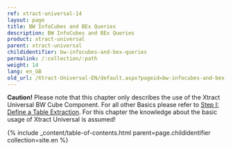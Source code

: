 ```yaml
---
ref: xtract-universal-14
layout: page
title: BW InfoCubes and BEx Queries
description: BW InfoCubes and BEx Queries
product: xtract-universal
parent: xtract-universal
childidentifier: bw-infocubes-and-bex-queries
permalink: /:collection/:path
weight: 14
lang: en_GB
old_url: /Xtract-Universal-EN/default.aspx?pageid=bw-infocubes-and-bex-queries
---
```


**Caution!** Please note that this chapter only describes the use of the Xtract Universal BW Cube Component. For all other Basics please refer to [Step I: Define a Table Extraction](./getting-started-table/step1-define-a-table-extraction). For this chapter the knowledge about the basic usage of Xtract Universal is assumed! 

{% include _content/table-of-contents.html parent=page.childidentifier collection=site.en %}